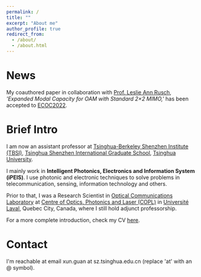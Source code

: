 ```yaml
---
permalink: /
title: ""
excerpt: "About me"
author_profile: true
redirect_from: 
  - /about/
  - /about.html
---
```


# News
My coauthored paper in collaboration with [Prof. Leslie Ann Rusch](https://ocl.fsg.ulaval.ca/team/leslie-rusch), <em>'Expanded Modal Capacity for OAM with Standard 2×2 MIMO,'</em> has been accepted to [ECOC2022](https://www.ecoc2022.org/).

# Brief Intro
I am now an assistant professor at [Tsinghua-Berkeley Shenzhen Institute (TBSI)](https://www.tbsi.edu.cn/), [Tsinghua Shenzhen International Graduate School](https://www.sigs.tsinghua.edu.cn/), [Tsinghua University](https://www.tsinghua.edu.cn/en/).

I mainly work in **Intelligent Photonics, Electronics and Information System (iPEIS)**. I use photonic and electronic techniques to solve problems in telecommunication, sensing, information technology and others.

Prior to that, I was a Research Scientist in [Optical Communications Laboratory](https://ocl.fsg.ulaval.ca/) at [Centre of Optics, Photonics and Laser (COPL)](https://www.copl.ulaval.ca/accueil/) in [Universit&eacute; Laval](https://www.ulaval.ca/), Quebec City, Canada, where I still hold adjunct professorship.

For a more complete introduction, check my CV [here](https://docs.google.com/document/d/146sRo-iF6s44EmsslPvsUO9qtpev-_mKAoGmBwWbYBg/edit?usp=sharing).


# Contact
I'm reachable at email xun.guan at sz.tsinghua.edu.cn (replace 'at' with an @ symbol).








